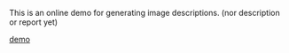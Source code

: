 This is an online demo for generating image descriptions. 
(nor description or report yet)

[demo](https://mehdi.ghanimifard.com/describe_objects_and_relations/)
